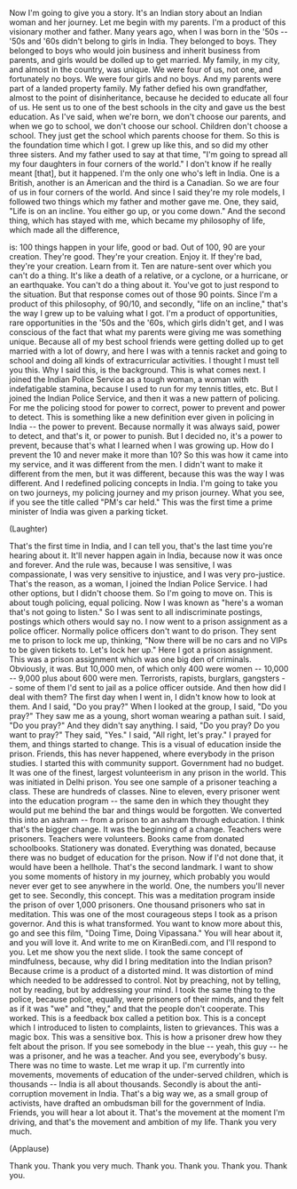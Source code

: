 
Now I&#39;m going to give you a story.
It&#39;s an Indian story about an Indian woman and her journey.
Let me begin with my parents.
I&#39;m a product of this
visionary mother and father.
Many years ago, when I was born in the &#39;50s --
&#39;50s and &#39;60s
didn&#39;t belong to girls in India.
They belonged to boys.
They belonged to boys who would join business
and inherit business from parents,
and girls would be dolled up to get married.
My family, in my city,
and almost in the country, was unique.
We were four of us, not one,
and fortunately no boys.
We were four girls and no boys.
And my parents were part
of a landed property family.
My father defied his own grandfather,
almost to the point of disinheritance,
because he decided to educate
all four of us.
He sent us to one of the best schools in the city
and gave us the best education.
As I&#39;ve said, when we&#39;re born, we don&#39;t choose our parents,
and when we go to school, we don&#39;t choose our school.
Children don&#39;t choose a school.
They just get the school which parents choose for them.
So this is the foundation time which I got.
I grew up like this, and so did my other three sisters.
And my father used to say at that time,
&quot;I&#39;m going to spread all my four daughters in four corners of the world.&quot;
I don&#39;t know if he really meant [that], but it happened.
I&#39;m the only one who&#39;s left in India.
One is a British, another is an American
and the third is a Canadian.
So we are four of us in four corners of the world.
And since I said they&#39;re my role models,
I followed two things which my father and mother gave me.
One, they said, &quot;Life is on an incline.
You either go up,
or you come down.&quot;
And the second thing, which has stayed with me,
which became my philosophy of life,
which made all the difference,

is: 100 things happen in your life, good or bad.
Out of 100, 90 are your creation.
They&#39;re good. They&#39;re your creation. Enjoy it.
If they&#39;re bad, they&#39;re your creation. Learn from it.
Ten are nature-sent over which you can&#39;t do a thing.
It&#39;s like a death of a relative,
or a cyclone, or a hurricane, or an earthquake.
You can&#39;t do a thing about it.
You&#39;ve got to just respond to the situation.
But that response comes out of those 90 points.
Since I&#39;m a product of this philosophy,
of 90/10,
and secondly, &quot;life on an incline,&quot;
that&#39;s the way I grew up
to be valuing what I got.
I&#39;m a product of opportunities,
rare opportunities in the &#39;50s and the &#39;60s,
which girls didn&#39;t get,
and I was conscious of the fact that what my parents were giving me
was something unique.
Because all of my best school friends were getting dolled up
to get married with a lot of dowry,
and here I was with a tennis racket and going to school
and doing all kinds of extracurricular activities.
I thought I must tell you this.
Why I said this, is the background.
This is what comes next.
I joined the Indian Police Service as a tough woman,
a woman with indefatigable stamina,
because I used to run for my tennis titles, etc.
But I joined the Indian Police Service,
and then it was a new pattern of policing.
For me the policing stood for power to correct,
power to prevent and power to detect.
This is something like a new definition ever given in policing in India --
the power to prevent.
Because normally it was always said, power to detect, and that&#39;s it,
or power to punish.
But I decided no, it&#39;s a power to prevent,
because that&#39;s what I learned when I was growing up.
How do I prevent the 10 and never make it more than 10?
So this was how it came into my service,
and it was different from the men.
I didn&#39;t want to make it different from the men, but it was different,
because this was the way I was different.
And I redefined policing concepts in India.
I&#39;m going to take you on two journeys,
my policing journey and my prison journey.
What you see, if you see the title
called &quot;PM&#39;s car held.&quot;
This was the first time a prime minister of India
was given a parking ticket.

(Laughter)

That&#39;s the first time in India,
and I can tell you, that&#39;s the last time you&#39;re hearing about it.
It&#39;ll never happen again in India,
because now it was once and forever.
And the rule was, because I was sensitive,
I was compassionate, I was very sensitive to injustice,
and I was very pro-justice.
That&#39;s the reason, as a woman, I joined the Indian Police Service.
I had other options, but I didn&#39;t choose them.
So I&#39;m going to move on.
This is about tough policing, equal policing.
Now I was known as &quot;here&#39;s a woman that&#39;s not going to listen.&quot;
So I was sent to all indiscriminate postings,
postings which others would say no.
I now went to a prison assignment as a police officer.
Normally police officers don&#39;t want to do prison.
They sent me to prison to lock me up,
thinking, &quot;Now there will be no cars
and no VIPs to be given tickets to.
Let&#39;s lock her up.&quot;
Here I got a prison assignment.
This was a prison assignment which was one big den of criminals.
Obviously, it was.
But 10,000 men,
of which only 400 were women -- 10,000 --
9,000 plus about 600
were men.
Terrorists, rapists,
burglars, gangsters --
some of them I&#39;d sent to jail
as a police officer outside.
And then how did I deal with them?
The first day when I went in,
I didn&#39;t know how to look at them.
And I said, &quot;Do you pray?&quot; When I looked at the group, I said, &quot;Do you pray?&quot;
They saw me as a young, short woman wearing a pathan suit.
I said, &quot;Do you pray?&quot;
And they didn&#39;t say anything.
I said, &quot;Do you pray? Do you want to pray?&quot;
They said, &quot;Yes.&quot; I said, &quot;All right, let&#39;s pray.&quot;
I prayed for them, and things started to change.
This is a visual of education inside the prison.
Friends, this has never happened,
where everybody in the prison studies.
I started this with community support.
Government had no budget.
It was one of the finest, largest volunteerism
in any prison in the world.
This was initiated in Delhi prison.
You see one sample
of a prisoner teaching a class.
These are hundreds of classes.
Nine to eleven, every prisoner went into the education program --
the same den in which they thought
they would put me behind the bar and things would be forgotten.
We converted this into an ashram --
from a prison to an ashram through education.
I think that&#39;s the bigger change.
It was the beginning of a change.
Teachers were prisoners. Teachers were volunteers.
Books came from donated schoolbooks.
Stationery was donated.
Everything was donated,
because there was no budget of education for the prison.
Now if I&#39;d not done that,
it would have been a hellhole.
That&#39;s the second landmark.
I want to show you some moments of history in my journey,
which probably you would never ever get to see anywhere in the world.
One, the numbers you&#39;ll never get to see.
Secondly, this concept.
This was a meditation program inside the prison
of over 1,000 prisoners.
One thousand prisoners who sat in meditation.
This was one of the most courageous steps
I took as a prison governor.
And this is what transformed.
You want to know more about this,
go and see this film, &quot;Doing Time, Doing Vipassana.&quot;
You will hear about it, and you will love it.
And write to me on KiranBedi.com,
and I&#39;ll respond to you.
Let me show you the next slide.
I took the same concept of mindfulness,
because, why did I bring meditation into the Indian prison?
Because crime is a product of a distorted mind.
It was distortion of mind which needed to be addressed to control.
Not by preaching, not by telling,
not by reading, but by addressing your mind.
I took the same thing to the police,
because police, equally, were prisoners of their minds,
and they felt as if it was &quot;we&quot; and &quot;they,&quot;
and that the people don&#39;t cooperate.
This worked.
This is a feedback box called a petition box.
This is a concept which I introduced
to listen to complaints, listen to grievances.
This was a magic box.
This was a sensitive box.
This is how a prisoner drew how they felt about the prison.
If you see somebody in the blue --
yeah, this guy --
he was a prisoner, and he was a teacher.
And you see, everybody&#39;s busy. There was no time to waste.
Let me wrap it up.
I&#39;m currently into movements,
movements of education
of the under-served children,
which is thousands -- India is all about thousands.
Secondly is about the anti-corruption movement in India.
That&#39;s a big way
we, as a small group of activists,
have drafted an ombudsman bill for the government of India.
Friends, you will hear a lot about it.
That&#39;s the movement at the moment I&#39;m driving,
and that&#39;s the movement and ambition of my life.
Thank you very much.

(Applause)

Thank you. Thank you very much. Thank you.
Thank you. Thank you. Thank you.
